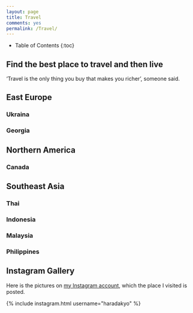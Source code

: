 ```yaml
---
layout: page
title: Travel
comments: yes
permalink: /Travel/
---
```


* Table of Contents
{:toc}

## Find the best place to travel and then live 
‘Travel is the only thing you buy that makes you richer’, someone said.

## East Europe
### Ukraina
### Georgia

## Northern America
### Canada

## Southeast Asia
### Thai
### Indonesia
### Malaysia
### Philippines

## Instagram Gallery

Here is the pictures on [my Instagram account](https://www.instagram.com/haradakyo/?hl=en), which the place I visited is posted.

{% include instagram.html username="haradakyo" %} 